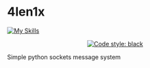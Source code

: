 # 4len1x
[![My Skills](https://skillicons.dev/icons?i=bash,git,github,py)](https://skillicons.dev)
<p align="center">
<a href="https://github.com/psf/black"><img alt="Code style: black" src="https://img.shields.io/badge/code%20style-black-000000.svg"></a>
</p>
Simple python sockets message system
